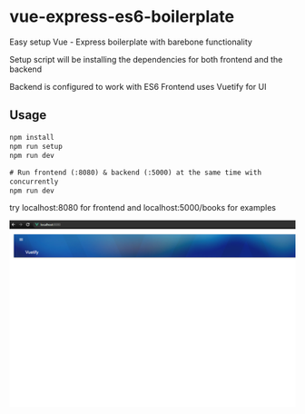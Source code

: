 # vue-express-es6-boilerplate

Easy setup Vue - Express boilerplate with barebone functionality

Setup script will be installing the dependencies for both frontend and the backend

Backend is configured to work with ES6
Frontend uses Vuetify for UI

## Usage

```
npm install
npm run setup
npm run dev
```

```
# Run frontend (:8080) & backend (:5000) at the same time with concurrently
npm run dev
```

try localhost:8080 for frontend and localhost:5000/books for examples

![alt text](https://github.com/grknylmz/vue-express-es6-boilerplate/blob/main/screenshot.png?raw=true)
